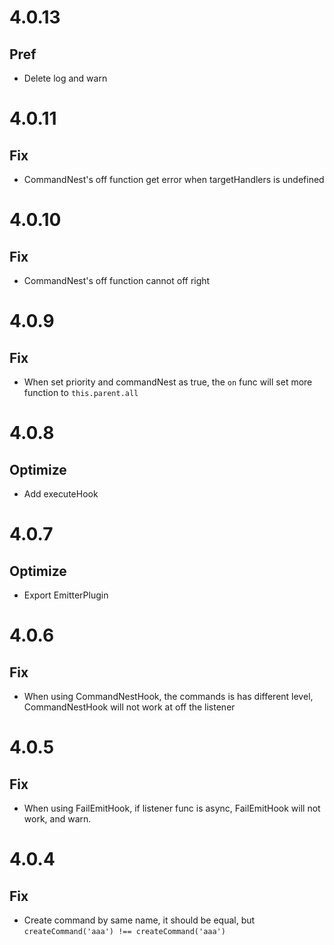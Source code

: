 # 4.0.13

## Pref
- Delete log and warn

# 4.0.11

## Fix
- CommandNest's off function get error when targetHandlers is undefined

# 4.0.10

## Fix
- CommandNest's off function cannot off right

# 4.0.9

## Fix
- When set priority and commandNest as true, the `on` func will set more function to `this.parent.all`

# 4.0.8

## Optimize
- Add executeHook

# 4.0.7

## Optimize
- Export EmitterPlugin

# 4.0.6

## Fix
- When using CommandNestHook, the commands is has different level, CommandNestHook will not work at off the listener


# 4.0.5

## Fix
- When using FailEmitHook, if listener func is async, FailEmitHook will not work, and warn.


# 4.0.4

## Fix
- Create command by same name, it should be equal, but `createCommand('aaa') !== createCommand('aaa')`
